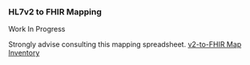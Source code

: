 ### HL7v2 to FHIR Mapping

Work In Progress

Strongly advise consulting this mapping spreadsheet.
[v2-to-FHIR Map Inventory](https://docs.google.com/spreadsheets/d/1PaFYPSSq4oplTvw_4OgOn6h2Bs_CMvCAU9CqC4tPBgk)
